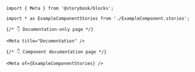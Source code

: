 ```mdx filename="ExampleDocumentation.mdx" renderer="common" language="mdx"
import { Meta } from '@storybook/blocks';

import * as ExampleComponentStories from './ExampleComponent.stories';

{/* 👇 Documentation-only page */}

<Meta title="Documentation" />

{/* 👇 Component documentation page */}

<Meta of={ExampleComponentStories} />
```
